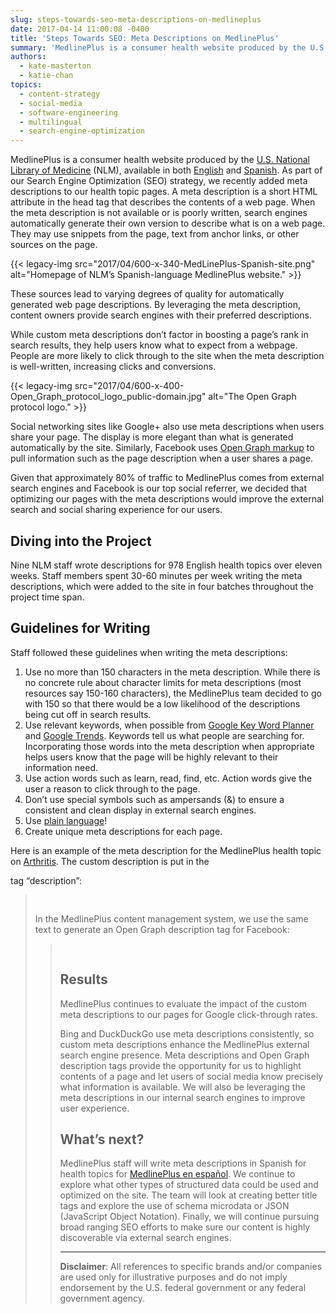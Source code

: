 ```yaml
---
slug: steps-towards-seo-meta-descriptions-on-medlineplus
date: 2017-04-14 11:00:08 -0400
title: 'Steps Towards SEO: Meta Descriptions on MedlinePlus'
summary: 'MedlinePlus is a consumer health website produced by the U.S. National Library of Medicine (NLM), available in both English and Spanish. As part of our Search Engine Optimization (SEO) strategy, we recently added meta descriptions to our health topic pages. A meta description is a short HTML attribute in the head tag that describes the contents of a'
authors:
  - kate-masterton
  - katie-chan
topics:
  - content-strategy
  - social-media
  - software-engineering
  - multilingual
  - search-engine-optimization
---
```


MedlinePlus is a consumer health website produced by the [U.S. National Library of Medicine](https://www.nlm.nih.gov/) (NLM), available in both [English](https://medlineplus.gov/) and [Spanish](https://medlineplus.gov/spanish/). As part of our Search Engine Optimization (SEO) strategy, we recently added meta descriptions to our health topic pages. A meta description is a short HTML attribute in the head tag that describes the contents of a web page. When the meta description is not available or is poorly written, search engines automatically generate their own version to describe what is on a web page. They may use snippets from the page, text from anchor links, or other sources on the page.

{{< legacy-img src="2017/04/600-x-340-MedLinePlus-Spanish-site.png" alt="Homepage of NLM’s Spanish-language MedlinePlus website." >}}

These sources lead to varying degrees of quality for automatically generated web page descriptions. By leveraging the meta description, content owners provide search engines with their preferred descriptions.

While custom meta descriptions don’t factor in boosting a page’s rank in search results, they help users know what to expect from a webpage. People are more likely to click through to the site when the meta description is well-written, increasing clicks and conversions.

{{< legacy-img src="2017/04/600-x-400-Open\_Graph\_protocol\_logo\_public-domain.jpg" alt="The Open Graph protocol logo." >}}

Social networking sites like Google+ also use meta descriptions when users share your page. The display is more elegant than what is generated automatically by the site. Similarly, Facebook uses [Open Graph markup](https://developers.facebook.com/docs/sharing/webmasters#markup) to pull information such as the page description when a user shares a page.

Given that approximately 80% of traffic to MedlinePlus comes from external search engines and Facebook is our top social referrer, we decided that optimizing our pages with the meta descriptions would improve the external search and social sharing experience for our users.

## Diving into the Project

Nine NLM staff wrote descriptions for 978 English health topics over eleven weeks. Staff members spent 30-60 minutes per week writing the meta descriptions, which were added to the site in four batches throughout the project time span.

## Guidelines for Writing

Staff followed these guidelines when writing the meta descriptions:

  1. Use no more than 150 characters in the meta description. While there is no concrete rule about character limits for meta descriptions (most resources say 150-160 characters), the MedlinePlus team decided to go with 150 so that there would be a low likelihood of the descriptions being cut off in search results.
  2. Use relevant keywords, when possible from [Google Key Word Planner](https://adwords.google.com/KeywordPlanner) and [Google Trends](https://www.google.com/trends/). Keywords tell us what people are searching for. Incorporating those words into the meta description when appropriate helps users know that the page will be highly relevant to their information need.
  3. Use action words such as learn, read, find, etc. Action words give the user a reason to click through to the page.
  4. Don’t use special symbols such as ampersands (&) to ensure a consistent and clean display in external search engines.
  5. Use [plain language](http://www.plainlanguage.gov/howto/guidelines/FederalPLGuidelines/index.cfm)!
  6. Create unique meta descriptions for each page.

Here is an example of the meta description for the MedlinePlus health topic on [Arthritis](https://medlineplus.gov/arthritis.html). The custom description is put in the

<meta />
tag “description”:

> <pre><meta name="description" content="Arthritis can cause</pre>
<pre>pain, swelling and stiffness in and around the joints.</pre>
<pre>Learn about the different types of Arthritis and how</pre>
<pre>they can affect you." />
</pre>

In the MedlinePlus content management system, we use the same text to generate an Open Graph description tag for Facebook:

> <pre><meta property="og:description" content="Arthritis can</pre>
<pre>cause pain, swelling and stiffness in and around the</pre>
<pre>joints. Learn about the different types of Arthritis</pre>
<pre>and how they can affect you." />
</pre>

## Results

MedlinePlus continues to evaluate the impact of the custom meta descriptions to our pages for Google click-through rates.

Bing and DuckDuckGo use meta descriptions consistently, so custom meta descriptions enhance the MedlinePlus external search engine presence. Meta descriptions and Open Graph description tags provide the opportunity for us to highlight contents of a page and let users of social media know precisely what information is available. We will also be leveraging the meta descriptions in our internal search engines to improve user experience.

## What’s next?

MedlinePlus staff will write meta descriptions in Spanish for health topics for [MedlinePlus en español](https://medlineplus.gov/spanish/). We continue to explore what other types of structured data could be used and optimized on the site. The team will look at creating better title tags and explore the use of schema microdata or JSON (JavaScript Object Notation). Finally, we will continue pursuing broad ranging SEO efforts to make sure our content is highly discoverable via external search engines.

---

**Disclaimer**: All references to specific brands and/or companies are used only for illustrative purposes and do not imply endorsement by the U.S. federal government or any federal government agency.

